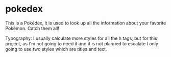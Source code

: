 # pokedex
 This is a Pokédex, it is used to look up all the information about your favorite Pokémon. Catch them all!


Typography:
I usually calculate more styles for all the h tags, but for this project, as I'm not going to need it and it is not planned to escalate I only going to use two styles which are titles and text.